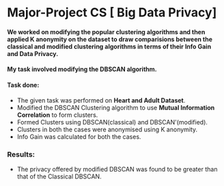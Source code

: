 # Major-Project CS [ Big Data Privacy]

#### We worked on modifying the popular clustering algorithms and then applied K anonymity on the dataset to draw comparisions between the classical and modified clustering algorithms in terms of their Info Gain and Data Privacy.
 
 #### My task involved modifying the DBSCAN algorithm.
 #### Task done:
 * The given task was performed on **Heart and Adult Dataset**.
 * Modified the DBSCAN Clustering algorithm to use **Mutual Information Correlation** to form clusters.
 * Formed Clusters using DBSCAN(classical) and DBSCAN'(modified).
 * Clusters in both the cases were anonymised using K anonymity.
 * Info Gain was calculated for both the cases.
 
 ### Results:
 * The privacy offered by modified DBSCAN was found to be greater than that of the Classical DBSCAN.               
